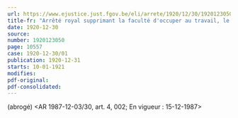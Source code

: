 ```yaml
---
url: https://www.ejustice.just.fgov.be/eli/arrete/1920/12/30/1920123050/justel
title-fr: "Arrêté royal supprimant la faculté d'occuper au travail, le dimanche matin, le personnel des magasins de détail et des salons de coiffure, dans les communes d'Anderlecht, Auderghem, Bruxelles, Etterbeek, Forest, Ixelles, Jette-Saint-Pierre, Koekelberg, Laeken, Molenbeek-Saint-Jean, Saint-Gilles, Saint-Josse-ten-Noode, Schaerbeek, Uccle, Watermael-Boitsfort et Woluwe-Saint-Lambert. Voir modification(s)"
date: 1920-12-30
source:
number: 1920123050
page: 10557
case: 1920-12-30/01
publication: 1920-12-31
starts: 10-01-1921
modifies:
pdf-original:
pdf-consolidated:
---
```


(abrogé) <AR 1987-12-03/30, art. 4, 002;  En vigueur :  15-12-1987>

